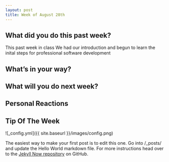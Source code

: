 ```yaml
---
layout: post
title: Week of August 28th
---
```


## What did you do this past week?

This past week in class We had our introduction and begun to learn the inital steps for professional software development

## What’s in your way?

## What will you do next week?

## Personal Reactions

## Tip Of The Week

![_config.yml]({{ site.baseurl }}/images/config.png)

The easiest way to make your first post is to edit this one. Go into /_posts/ and update the Hello World markdown file. For more instructions head over to the [Jekyll Now repository](https://github.com/barryclark/jekyll-now) on GitHub.
